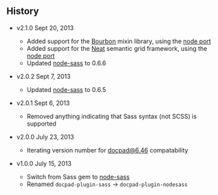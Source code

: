 ## History

- v2.1.0 Sept 20, 2013
  - Added support for the [Bourbon](http://bourbon.io/) mixin library, using the [node port](https://github.com/lacroixdesign/node-bourbon)
  - Added support for the [Neat](http://neat.bourbon.io/) semantic grid framework, using the [node port](https://github.com/lacroixdesign/node-neat)
  - Updated [node-sass](https://github.com/andrew/node-sass) to 0.6.6

- v2.0.2 Sept 7, 2013
  - Updated [node-sass](https://github.com/andrew/node-sass) to 0.6.5

- v2.0.1 Sept 6, 2013
  - Removed anything indicating that Sass syntax (not SCSS) is supported

- v2.0.0 July 23, 2013
  - Iterating version number for docpad@6.46 compatability

- v1.0.0 July 15, 2013
  - Switch from Sass gem to [node-sass](https://github.com/andrew/node-sass)
  - Renamed `docpad-plugin-sass` -> `docpad-plugin-nodesass`

